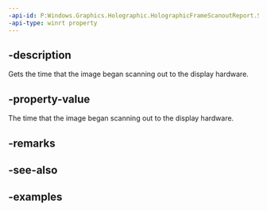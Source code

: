 ```yaml
---
-api-id: P:Windows.Graphics.Holographic.HolographicFrameScanoutReport.SystemRelativeScanoutStartTime
-api-type: winrt property
---
```


## -description

Gets the time that the image began scanning out to the display hardware.

## -property-value

The time that the image began scanning out to the display hardware.

## -remarks

## -see-also

## -examples

